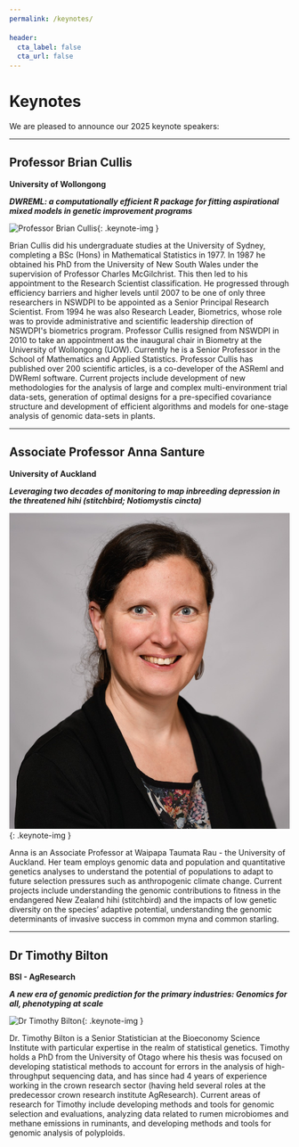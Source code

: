 ```yaml
---
permalink: /keynotes/

header:
  cta_label: false
  cta_url: false
---
```


# Keynotes

We are pleased to announce our 2025 keynote speakers:

---

## Professor Brian Cullis  
**University of Wollongong**

**_DWREML: a computationally efficient R package for fitting aspirational mixed models in genetic improvement programs_**

![Professor Brian Cullis](../assets/Brian_Cullis_photo.jpg){: .keynote-img }

Brian Cullis did his undergraduate studies at the University of Sydney, completing a BSc (Hons) in Mathematical Statistics in 1977. In 1987 he obtained his PhD from the University of New South Wales under the supervision of Professor Charles McGilchrist. This then led to his appointment to the Research Scientist classification. He progressed through efficiency barriers and higher levels until 2007 to be one of only three researchers in NSWDPI to be appointed as a Senior Principal Research Scientist. From 1994 he was also Research Leader, Biometrics, whose role was to provide administrative and scientific leadership direction of NSWDPI's biometrics program. Professor Cullis resigned from NSWDPI in 2010 to take an appointment as the inaugural chair in Biometry at the University of Wollongong (UOW). Currently he is a Senior Professor in the School of Mathematics and Applied Statistics. Professor Cullis has published over 200 scientific articles, is a co-developer of the ASReml and DWReml software. Current projects include development of new methodologies for the analysis of large and complex multi-environment trial data-sets, generation of optimal designs for a pre-specified covariance structure and development of efficient algorithms and models for one-stage analysis of genomic data-sets in plants.

---

## Associate Professor Anna Santure  
**University of Auckland**

**_Leveraging two decades of monitoring to map inbreeding depression in the threatened hihi (stitchbird; Notiomystis cincta)_**

![Associate Professor Anna Santure](../assets/Anna_Santure.jpg){: .keynote-img }

Anna is an Associate Professor at Waipapa Taumata Rau - the University of Auckland. Her team employs genomic data and population and quantitative genetics analyses to understand the potential of populations to adapt to future selection pressures such as anthropogenic climate change. Current projects include understanding the genomic contributions to fitness in the endangered New Zealand hihi (stitchbird) and the impacts of low genetic diversity on the species’ adaptive potential, understanding the genomic determinants of invasive success in common myna and common starling.

---

## Dr Timothy Bilton  
**BSI - AgResearch**

**_A new era of genomic prediction for the primary industries: Genomics for all, phenotyping at scale_**

![Dr Timothy Bilton](../assets/Tim.jpg){: .keynote-img }

Dr. Timothy Bilton is a Senior Statistician at the Bioeconomy Science Institute with particular expertise in the realm of statistical genetics. Timothy holds a PhD from the University of Otago where his thesis was focused on developing statistical methods to account for errors in the analysis of high-throughput sequencing data, and has since had 4 years of experience working in the crown research sector (having held several roles at the predecessor crown research institute AgResearch). Current areas of research for Timothy include developing methods and tools for genomic selection and evaluations, analyzing data related to rumen microbiomes and methane emissions in ruminants, and developing methods and tools for genomic analysis of polyploids.

